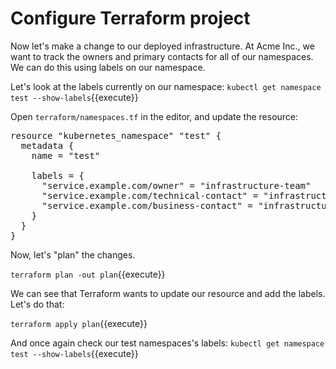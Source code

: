 # Configure Terraform project

Now let's make a change to our deployed infrastructure. At Acme Inc., we want to track the owners and primary contacts for all of our namespaces. We can do this using labels on our namespace.

Let's look at the labels currently on our namespace: `kubectl get namespace test --show-labels`{{execute}}

Open `terraform/namespaces.tf` in the editor, and update the resource:

<pre class="file" data-filename="terraform/namespaces.tf" data-target="replace">resource "kubernetes_namespace" "test" {
  metadata {
    name = "test"

    labels = {
      "service.example.com/owner" = "infrastructure-team"
      "service.example.com/technical-contact" = "infrastructure.support"
      "service.example.com/business-contact" = "infrastructure.admin"
    }
  }
}
</pre>

Now, let's "plan" the changes.

`terraform plan -out plan`{{execute}}

We can see that Terraform wants to update our resource and add the labels. Let's do that:

`terraform apply plan`{{execute}}

And once again check our test namespaces's labels: `kubectl get namespace test --show-labels`{{execute}}
